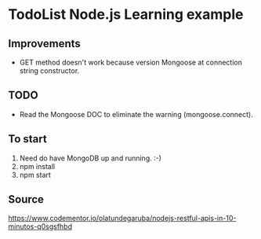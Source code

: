 # TodoList Node.js Learning example

## Improvements

- GET method doesn't work because version Mongoose at connection string constructor.

## TODO
- Read the Mongoose DOC to eliminate the warning (mongoose.connect).

## To start

01) Need do have MongoDB up and running. :-)
02) npm install
03) npm start

## Source

https://www.codementor.io/olatundegaruba/nodejs-restful-apis-in-10-minutos-q0sgsfhbd


